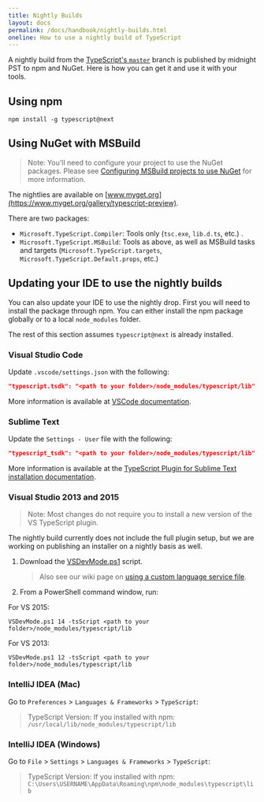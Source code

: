 ```yaml
---
title: Nightly Builds
layout: docs
permalink: /docs/handbook/nightly-builds.html
oneline: How to use a nightly build of TypeScript
---
```


A nightly build from the [TypeScript's `master`](https://github.com/Microsoft/TypeScript/tree/master) branch is published by midnight PST to npm and NuGet.
Here is how you can get it and use it with your tools.

## Using npm

```shell
npm install -g typescript@next
```

## Using NuGet with MSBuild

> Note: You'll need to configure your project to use the NuGet packages.
> Please see [Configuring MSBuild projects to use NuGet](https://github.com/Microsoft/TypeScript/wiki/Configuring-MSBuild-projects-to-use-NuGet) for more information.

The nightlies are available on [www.myget.org](https://www.myget.org/gallery/typescript-preview).

There are two packages:

- `Microsoft.TypeScript.Compiler`: Tools only (`tsc.exe`, `lib.d.ts`, etc.) .
- `Microsoft.TypeScript.MSBuild`: Tools as above, as well as MSBuild tasks and targets (`Microsoft.TypeScript.targets`, `Microsoft.TypeScript.Default.props`, etc.)

## Updating your IDE to use the nightly builds

You can also update your IDE to use the nightly drop.
First you will need to install the package through npm.
You can either install the npm package globally or to a local `node_modules` folder.

The rest of this section assumes `typescript@next` is already installed.

### Visual Studio Code

Update `.vscode/settings.json` with the following:

```json
"typescript.tsdk": "<path to your folder>/node_modules/typescript/lib"
```

More information is available at [VSCode documentation](https://code.visualstudio.com/Docs/languages/typescript#_using-newer-typescript-versions).

### Sublime Text

Update the `Settings - User` file with the following:

```json
"typescript_tsdk": "<path to your folder>/node_modules/typescript/lib"
```

More information is available at the [TypeScript Plugin for Sublime Text installation documentation](https://github.com/Microsoft/TypeScript-Sublime-Plugin#installation).

### Visual Studio 2013 and 2015

> Note: Most changes do not require you to install a new version of the VS TypeScript plugin.

The nightly build currently does not include the full plugin setup, but we are working on publishing an installer on a nightly basis as well.

1. Download the [VSDevMode.ps1](https://github.com/Microsoft/TypeScript/blob/master/scripts/VSDevMode.ps1) script.

   > Also see our wiki page on [using a custom language service file](https://github.com/Microsoft/TypeScript/wiki/Dev-Mode-in-Visual-Studio#using-a-custom-language-service-file).

2. From a PowerShell command window, run:

For VS 2015:

```posh
VSDevMode.ps1 14 -tsScript <path to your folder>/node_modules/typescript/lib
```

For VS 2013:

```posh
VSDevMode.ps1 12 -tsScript <path to your folder>/node_modules/typescript/lib
```

### IntelliJ IDEA (Mac)

Go to `Preferences` > `Languages & Frameworks` > `TypeScript`:

> TypeScript Version: If you installed with npm: `/usr/local/lib/node_modules/typescript/lib`

### IntelliJ IDEA (Windows)

Go to `File` > `Settings` > `Languages & Frameworks` > `TypeScript`:

> TypeScript Version: If you installed with npm: `C:\Users\USERNAME\AppData\Roaming\npm\node_modules\typescript\lib`
